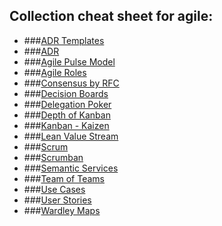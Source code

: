 ## Collection cheat sheet for agile:

- ###[ADR Templates](https://github.com/joelparkerhenderson/architecture_decision_record)
- ###[ADR](https://www.thoughtworks.com/de/radar/techniques/lightweight-architecture-decision-records)
- ###[Agile Pulse Model](https://www.parmatur.com/agile-pulse-model/portfolio-pulse/)
- ###[Agile Roles]()
- ###[Consensus by RFC]()
- ###[Decision Boards]()
- ###[Delegation Poker]()
- ###[Depth of Kanban]()
- ###[Kanban - Kaizen]()
- ###[Lean Value Stream]()
- ###[Scrum]()
- ###[Scrumban]()
- ###[Semantic Services]()
- ###[Team of Teams]()
- ###[Use Cases]()
- ###[User Stories]()
- ###[Wardley Maps]()